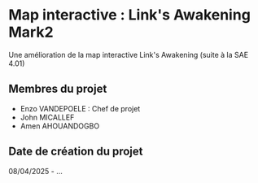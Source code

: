 # Map interactive : Link's Awakening Mark2
Une amélioration de la map interactive Link's Awakening (suite à la SAE 4.01)

## Membres du projet
- Enzo VANDEPOELE : Chef de projet
- John MICALLEF
- Amen AHOUANDOGBO

## Date de création du projet
08/04/2025 - ...
